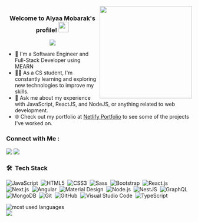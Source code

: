 <img width="250" align="right" src="https://c.tenor.com/_DOBjnGspYAAAAAM/code-coding.gif">

<h3 align="center">
  Welcome to Alyaa Mobarak's profile!
  <img src="https://media.giphy.com/media/hvRJCLFzcasrR4ia7z/giphy.gif" width="28">
</h3>

<p align="center">
  <a href="https://github.com/DenverCoder1/readme-typing-svg"><img src="https://readme-typing-svg.herokuapp.com/?lines=Full-stack%20web%20developer;Always%20learning%20new%20things&font=Fira%20Code&center=true&width=440&height=45&color=f75c7e&vCenter=true&size=22"></a>
</p> 

- 💼 I'm a Software Engineer and Full-Stack Developer using MEARN
- 👨‍💻 As a CS student, I'm constantly learning and exploring new technologies to improve my skills.  
- 💬 Ask me about my experience with JavaScript, ReactJS, and NodeJS, or anything related to web development.  
- 🌐 Check out my portfolio at [Netlify Portfolio](https://app.netlify.com/teams/alyaamobarak/sites) to see some of the projects I've worked on.



### Connect with Me :

<a href="https://linkedin.com/in/alyaa17/" target="_blank"><img src="https://img.shields.io/badge/LinkedIn-Alyaa%20Mobarak-0077B5?style=for-the-badge&logo=linkedin&logoColor=white" /></a>
<a href="https://t.me/@Aluaaaaa12" target="_blank"><img src="https://img.shields.io/badge/Telegram-Alyaa%20Mobarak-2CA5E0?style=for-the-badge&logo=telegram&logoColor=white" /></a>




### 🛠 &nbsp;Tech Stack

![JavaScript](https://img.shields.io/badge/-JavaScript-05122A?style=flat&logo=javascript)&nbsp;
![HTML5](https://img.shields.io/badge/-HTML5-05122A?style=flat&logo=HTML5)&nbsp;
![CSS3](https://img.shields.io/badge/-CSS3-05122A?style=flat&logo=CSS3&logoColor=1572B6)&nbsp;
![Sass](https://img.shields.io/badge/-Sass-05122A?style=flat&logo=sass)&nbsp;
![Bootstrap](https://img.shields.io/badge/-Bootstrap-05122A?style=flat&logo=bootstrap&logoColor=563D7C)&nbsp;
![React.js](https://img.shields.io/badge/-React-05122A?style=flat&logo=react)&nbsp;
![Next.js](https://img.shields.io/badge/-Next.js-05122A?style=flat&logo=next.js)&nbsp;
![Angular](https://img.shields.io/badge/-Angular-05122A?style=flat&logo=angular)&nbsp;
![Material Design](https://img.shields.io/badge/-Material%20Design-05122A?style=flat&logo=material-design)&nbsp;
![Node.js](https://img.shields.io/badge/-Node.js-05122A?style=flat&logo=node.js&logoColor=339933)&nbsp;
![NestJS](https://img.shields.io/badge/-NestJS-05122A?style=flat&logo=nestjs&logoColor=e0234e)&nbsp;
![GraphQL](https://img.shields.io/badge/-GraphQL-05122A?style=flat&logo=GraphQL)&nbsp;
![MongoDB](https://img.shields.io/badge/-MongoDB-05122A?style=flat&logo=MongoDB)&nbsp;
![Git](https://img.shields.io/badge/-Git-05122A?style=flat&logo=git)&nbsp;
![GitHub](https://img.shields.io/badge/-GitHub-05122A?style=flat&logo=github)&nbsp;
![Visual Studio Code](https://img.shields.io/badge/-Visual%20Studio%20Code-05122A?style=flat&logo=visual-studio-code&logoColor=007ACC)&nbsp;
![TypeScript](https://img.shields.io/badge/-TypeScript-05122A?style=flat&logo=typescript)

<img align="left" src="https://github-readme-stats.vercel.app/api/top-langs?username=alyaamobarak&show_icons=true&locale=en&layout=compact&theme=radical" alt="most used languages" />
<br>
<a href="https://komarev.com/ghpvc/?username=alyaamobarak&style=for-the-badge">
    <img src="https://komarev.com/ghpvc/?username=alyaamobarak&style=for-the-badge">
</a>
